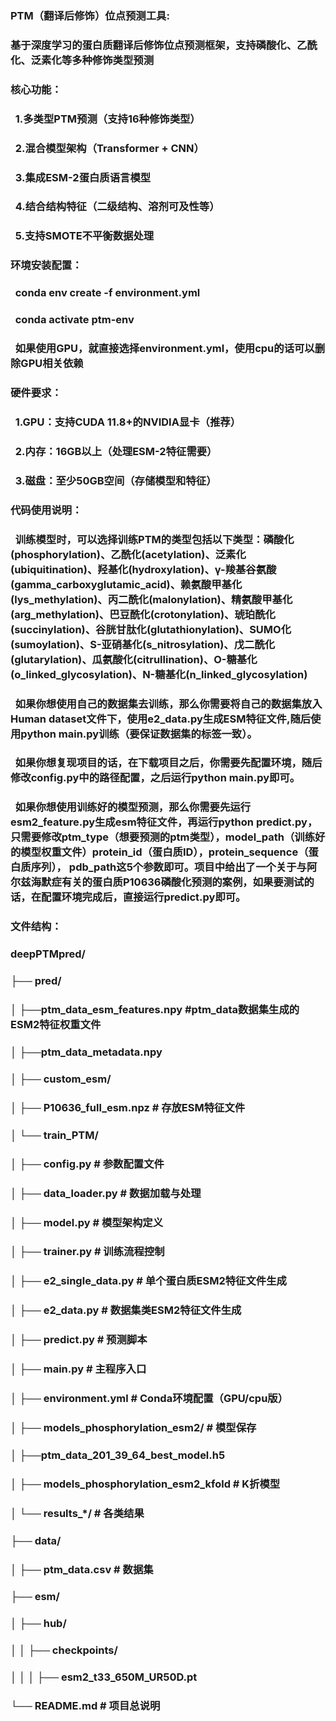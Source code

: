 ### PTM（翻译后修饰）位点预测工具:

### 

### 基于深度学习的蛋白质翻译后修饰位点预测框架，支持磷酸化、乙酰化、泛素化等多种修饰类型预测

### 

### 核心功能：

###   1.多类型PTM预测（支持16种修饰类型）

###   2.混合模型架构（Transformer + CNN）

###   3.集成ESM-2蛋白质语言模型

###   4.结合结构特征（二级结构、溶剂可及性等）

###   5.支持SMOTE不平衡数据处理

### 

### 环境安装配置：

###   conda env create -f environment.yml

###   conda activate ptm-env

###   如果使用GPU，就直接选择environment.yml，使用cpu的话可以删除GPU相关依赖

### 

### 硬件要求：

###   1.GPU：支持CUDA 11.8+的NVIDIA显卡（推荐）

###   2.内存：16GB以上（处理ESM-2特征需要）

###   3.磁盘：至少50GB空间（存储模型和特征）

### 

### 代码使用说明：

### &nbsp; 训练模型时，可以选择训练PTM的类型包括以下类型：磷酸化(phosphorylation)、乙酰化(acetylation)、泛素化(ubiquitination)、羟基化(hydroxylation)、γ-羧基谷氨酸(gamma\_carboxyglutamic\_acid)、赖氨酸甲基化(lys\_methylation)、丙二酰化(malonylation)、精氨酸甲基化(arg\_methylation)、巴豆酰化(crotonylation)、琥珀酰化(succinylation)、谷胱甘肽化(glutathionylation)、SUMO化(sumoylation)、S-亚硝基化(s\_nitrosylation)、戊二酰化(glutarylation)、瓜氨酸化(citrullination)、O-糖基化(o\_linked\_glycosylation)、N-糖基化(n\_linked\_glycosylation)



### &nbsp; 如果你想使用自己的数据集去训练，那么你需要将自己的数据集放入Human dataset文件下，使用e2\_data.py生成ESM特征文件,随后使用python main.py训练（要保证数据集的标签一致）。

### &nbsp; 如果你想复现项目的话，在下载项目之后，你需要先配置环境，随后修改config.py中的路径配置，之后运行python main.py即可。

###   如果你想使用训练好的模型预测，那么你需要先运行esm2\_feature.py生成esm特征文件，再运行python predict.py，只需要修改ptm\_type（想要预测的ptm类型），model\_path（训练好的模型权重文件）protein\_id（蛋白质ID），protein\_sequence（蛋白质序列）， pdb\_path这5个参数即可。项目中给出了一个关于与阿尔兹海默症有关的蛋白质P10636磷酸化预测的案例，如果要测试的话，在配置环境完成后，直接运行predict.py即可。



### 文件结构：

### deepPTMpred/

### ├── pred/

### │   ├──ptm\_data\_esm\_features.npy   #ptm\_data数据集生成的ESM2特征权重文件

### │   ├──ptm\_data\_metadata.npy

### │   ├── custom\_esm/

### │       ├── P10636\_full\_esm.npz # 存放ESM特征文件

### │   └── train\_PTM/

### │       ├── config.py       # 参数配置文件

### │       ├── data\_loader.py     # 数据加载与处理

### │       ├── model.py         # 模型架构定义

### │       ├── trainer.py         # 训练流程控制

### │       ├── e2\_single\_data.py  # 单个蛋白质ESM2特征文件生成

### │       ├── e2\_data.py        #  数据集类ESM2特征文件生成

### │       ├── predict.py        # 预测脚本

### │       ├── main.py            # 主程序入口

### │       ├── environment.yml        # Conda环境配置（GPU/cpu版）

### │       ├── models\_phosphorylation\_esm2/      # 模型保存

### │               ├──ptm\_data\_201\_39\_64\_best\_model.h5

### │       ├── models\_phosphorylation\_esm2\_kfold # K折模型

### │       └── results\_\*/             # 各类结果

### ├── data/

### │   ├── ptm\_data.csv         # 数据集

### ├── esm/

### │   ├── hub/

### │   │   ├── checkpoints/

### │   │   │   ├── esm2\_t33\_650M\_UR50D.pt

### └── README.md                      # 项目总说明


